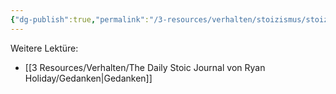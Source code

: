 ```yaml
---
{"dg-publish":true,"permalink":"/3-resources/verhalten/stoizismus/stoizismus/","tags":["stoic","stoa","revisitMe"],"created":"2024-11-11T08:59:47.074+01:00","updated":"2024-11-02T11:27:49.730+01:00"}
---
```




Weitere Lektüre:
- [[3 Resources/Verhalten/The Daily Stoic Journal von Ryan Holiday/Gedanken\|Gedanken]]